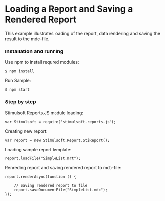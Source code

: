 # Loading a Report and Saving a Rendered Report

This example illustrates loading of the report, data rendering and saving the result to the mdc-file.

### Installation and running
Use npm to install requred modules:

    $ npm install

Run Sample:

    $ npm start

### Step by step
Stimulsoft Reports.JS module loading:

    var Stimulsoft = require('stimulsoft-reports-js');

Creating new report:

    var report = new Stimulsoft.Report.StiReport();

Loading sample report template:

    report.loadFile("SimpleList.mrt");

Renreding report and saving rendered report to mdc-file:

    report.renderAsync(function () {
    
        // Saving rendered report to file
        report.saveDocumentFile("SimpleList.mdc");
    });
